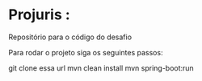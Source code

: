# Projuris : 
Repositório para o código do desafio

Para rodar o projeto siga os seguintes passos:

git clone essa url
mvn clean install
mvn spring-boot:run
